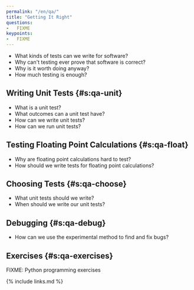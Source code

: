 ```yaml
---
permalink: "/en/qa/"
title: "Getting It Right"
questions:
-   FIXME
keypoints:
-   FIXME
---
```


-   What kinds of tests can we write for software?
-   Why can't testing ever prove that software is correct?
-   Why is it worth doing anyway?
-   How much testing is enough?

## Writing Unit Tests {#s:qa-unit}

-   What is a unit test?
-   What outcomes can a unit test have?
-   How can we write unit tests?
-   How can we run unit tests?

## Testing Floating Point Calculations {#s:qa-float}

-   Why are floating point calculations hard to test?
-   How should we write tests for floating point calculations?

## Choosing Tests {#s:qa-choose}

-   What unit tests should we write?
-   When should we write our unit tests?

## Debugging {#s:qa-debug}

-   How can we use the experimental method to find and fix bugs?

## Exercises {#s:qa-exercises}

FIXME: Python programming exercises

{% include links.md %}

